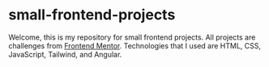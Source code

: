 # small-frontend-projects

Welcome, this is my repository for small frontend projects. All projects are challenges from [Frontend Mentor](https://www.frontendmentor.io/). Technologies that I used are HTML, CSS, JavaScript, Tailwind, and Angular.
